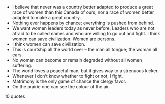  - I believe that never was a country better adapted to produce a great race of women than this Canada of ours, nor a race of women better adapted to make a great country.
 - Nothing ever happens by chance; everything is pushed from behind.
 - We want women leaders today as never before. Leaders who are not afraid to be called names and who are willing to go out and fight. I think women can save civilization. Women are persons.
 - I think women can save civilization.
 - This is courtship all the world over – the man all tongue; the woman all ears.
 - No woman can become or remain degraded without all women suffering.
 - The world loves a peaceful man, but it gives way to a strenuous kicker.
 - Whenever I don’t know whether to fight or not, I fight.
 - Matrimony is the only game of chance the clergy favor.
 - On the prairie one can see the colour of the air.

10 quotes